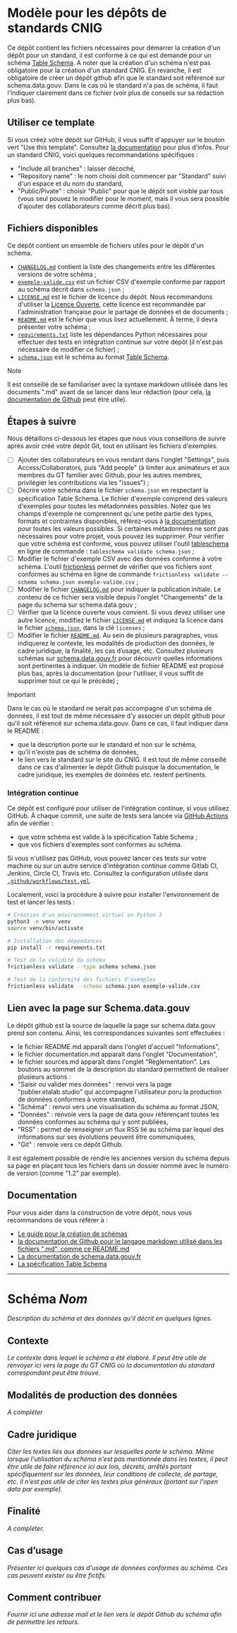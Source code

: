 # Modèle pour les dépôts de standards CNIG

Ce dépôt contient les fichiers nécessaires pour démarrer la création d'un dépôt pour un standard, il est conforme à ce qui est demandé pour un schéma [Table Schema](https://specs.frictionlessdata.io/table-schema/). A noter que la création d'un schéma n'est pas obligatoire pour la création d'un standard CNIG. En revanche, il est obligatoire de créer un dépôt github afin que le standard soit référencé sur schema.data.gouv. Dans le cas où le standard n'a pas de schéma, il faut l'indiquer clairement dans ce fichier (voir plus de conseils sur sa rédaction plus bas).

## Utiliser ce template

Si vous créez votre dépôt sur GitHub, il vous suffit d'appuyer sur le bouton vert "Use this template". Consultez [la documentation](https://docs.github.com/fr/repositories/creating-and-managing-repositories/creating-a-repository-from-a-template) pour plus d'infos. Pour un standard CNIG, voici quelques recommandations spécifiques : 
- "Include all branches" : laisser décoché,
- "Repository name" : le nom choisi doit commencer par "Standard" suivi d'un espace et du nom du standard,
- "Public/Pivate" : choisir "Public" pour que le dépôt soit visible par tous (vous seul pouvez le modifier pour le moment, mais il vous sera possible d'ajouter des collaborateurs comme décrit plus bas).

## Fichiers disponibles

Ce dépôt contient un ensemble de fichiers utiles pour le dépôt d'un schéma.

- [`CHANGELOG.md`](CHANGELOG.md) contient la liste des changements entre les différentes versions de votre schéma ;
- [`exemple-valide.csv`](exemple-valide.csv) est un fichier CSV d'exemple conforme par rapport au schéma décrit dans `schema.json`  ;
- [`LICENSE.md`](LICENSE.md) est le fichier de licence du dépôt. Nous recommandons d'utiliser la [Licence Ouverte](https://www.etalab.gouv.fr/licence-ouverte-open-licence), cette licence est recommandée par l'administration française pour le partage de données et de documents ;
- [`README.md`](README.md) est le fichier que vous lisez actuellement. À terme, il devra présenter votre schéma ;
- [`requirements.txt`](requirements.txt) liste les dépendances Python nécessaires pour effectuer des tests en intégration continue sur votre dépôt (il n'est pas nécessaire de modifier ce fichier) ;
- [`schema.json`](schema.json) est le schéma au format [Table Schema](https://specs.frictionlessdata.io/table-schema/).

> [!NOTE]
> Il est conseillé de se familiariser avec la syntaxe markdown utilisée dans les documents ".md" avant de se lancer dans leur rédaction (pour cela, [la documentation de Github](https://docs.github.com/fr/get-started/writing-on-github/getting-started-with-writing-and-formatting-on-github/basic-writing-and-formatting-syntax) peut être utile).

## Étapes à suivre

Nous détaillons ci-dessous les étapes que nous vous conseillons de suivre après avoir créé votre dépôt Git, tout en utilisant les fichiers d'exemples.

- [ ] Ajouter des collaborateurs en vous rendant dans l'onglet "Settings", puis Access/Collaborators, puis "Add people" (à limiter aux animateurs et aux membres du GT familier avec Github, pour les autres membres, privilégier les contributions via les "issues") ;
- [ ] Décrire votre schéma dans le fichier `schema.json` en respectant la spécification Table Schema. Le fichier d'exemple comprend des valeurs d'exemples pour toutes les métadonnées possibles. Notez que les champs d'exemple ne comprennent qu'une petite partie des types, formats et contraintes disponibles, référez-vous à [la documentation](https://specs.frictionlessdata.io/table-schema/#types-and-formats) pour toutes les valeurs possibles. Si certaines métadonnées ne sont pas nécessaires pour votre projet, vous pouvez les supprimer. Pour vérifier que votre schéma est conforme, vous pouvez utiliser l'outil [tableschema](https://pypi.org/project/tableschema/) en ligne de commande : `tableschema validate schema.json` ;
- [ ] Modifier le fichier d'exemple CSV avec des données conforme à votre schéma. L'outil [frictionless](https://pypi.org/project/frictionless/) permet de vérifier que vos fichiers sont conformes au schéma en ligne de commande `frictionless validate --schema schema.json exemple-valide.csv` ;
- [ ] Modifier le fichier [`CHANGELOG.md`](CHANGELOG.md) pour indiquer la publication initiale. Le contenu de ce fichier sera visible depuis l'onglet "Changements" de la page du schema sur schema.data.gouv ;
- [ ] Vérifier que la licence ouverte vous convient. Si vous devez utiliser une autre licence, modifiez le fichier [`LICENSE.md`](LICENSE.md) et indiquez la licence dans le fichier [`schema.json`](schema.json), dans la clé `licenses` ;
- [ ] Modifier le fichier [`README.md`](README.md). Au sein de plusieurs paragraphes, vous indiquerez le contexte, les modalités de production des données, le cadre juridique, la finalité, les cas d’usage, etc. Consultez plusieurs schémas sur [schema.data.gouv.fr](https://schema.data.gouv.fr) pour découvrir quelles informations sont pertinentes à indiquer. Un modèle de fichier README est proposé plus bas, après la documentation (pour l'utiliser, il vous suffit de supprimer tout ce qui le précède) ;

> [!IMPORTANT]
> Dans le cas où le standard ne serait pas accompagné d'un schéma de données, il est tout de même nécessaire d'y associer un dépôt github pour qu'il soit référencé sur schema.data.gouv. Dans ce cas, il faut indiquer dans le README :
> - que la description porte sur le standard et non sur le schéma,
> - qu'il n'existe pas de schéma de données,
> - le lien vers le standard sur le site du CNIG.
> Il est tout de même conseillé dans ce cas d'alimenter le dépôt Github puisque la documentation, le cadre juridique, les exemples de données etc. restent pertinents. 

### Intégration continue

Ce dépôt est configuré pour utiliser de l'intégration continue, si vous utilisez GitHub. À chaque commit, une suite de tests sera lancée via [GitHub Actions](https://github.com/features/actions) afin de vérifier :

- que votre schéma est valide à la spécification Table Schema ;
- que vos fichiers d'exemples sont conformes au schéma.

Si vous n'utilisez pas GitHub, vous pouvez lancer ces tests sur votre machine ou sur un autre service d'intégration continue comme Gitlab CI, Jenkins, Circle CI, Travis etc. Consultez la configuration utilisée dans [`.github/workflows/test.yml`](.github/workflows/test.yml).

Localement, voici la procédure à suivre pour installer l'environnement de test et lancer les tests :

```bash
# Création d'un environnement virtuel en Python 3
python3 -m venv venv
source venv/bin/activate

# Installation des dépendances
pip install -r requirements.txt

# Test de la validité du schéma
frictionless validate --type schema schema.json

# Test de la conformité des fichiers d'exemples
frictionless validate --schema schema.json exemple-valide.csv
```

## Lien avec la page sur Schema.data.gouv
Le dépôt github est la source de laquelle la page sur schema.data.gouv prend son contenu. Ainsi, les correspondances suivantes sont effectuées : 
- le fichier README.md apparaît dans l'onglet d'accueil "Informations",
- le fichier documentation.md apparaît dans l'onglet "Documentation",
- le fichier sources.md apparaît dans l'onglet "Règlementation". <!-- à voir si cet onglet est vraiment utile, il répète le paragraphe "Cadre juridique" -->
Les boutons au sommet de la description du standard permettent de réaliser plusieurs actions :
- "Saisir ou valider mes données" : renvoi vers la page "publier.etalab.studio" qui accompagne l'utilisateur poru la production de données conformes à votre standard, 
- "Schéma" : renvoi vers une visualisation du schéma au format JSON,
- "Données" : renvoie vers la page de data.gouv référençant toutes les données conformes au schéma qui y sont publiées,
- "RSS" : permet de renseigner un flux RSS lié au schéma par lequel des informations sur ses évolutions peuvent être communiquées,
- "Git" : renvoie vers ce dépôt Github.

Il est également possible de rendre les anciennes version du schéma depuis sa page en plaçant tous les fichiers dans un dossier nommé avec le numéro de version (comme "1.2" par exemple).


## Documentation

Pour vous aider dans la construction de votre dépôt, nous vous recommandons de vous référer à :

- [Le guide pour la création de schémas](https://guides.data.gouv.fr/guides-open-data/guide-qualite/maitriser-les-schemas-de-donnees/creer-un-schema-de-donnees)
- [la documentation de Github pour le langage markdown utilisé dans les fichiers ".md", comme ce README.md](https://docs.github.com/fr/get-started/writing-on-github/getting-started-with-writing-and-formatting-on-github/basic-writing-and-formatting-syntax)
- [La documentation de schema.data.gouv.fr](https://schema.data.gouv.fr)
- [La spécification Table Schema](https://specs.frictionlessdata.io/table-schema/)

---
<!-- Supprimer cette ligne --> 

# Schéma _Nom_ <!-- Indiquer le nom du schéma à la place de _Nom_. Le texte entre symboles "_" apparaît en italique et doit être remplacé dans ce modèle -->
_Description du schéma et des données qu'il décrit en quelques lignes._

## Contexte
_Le contexte dans lequel le schéma a été élaboré. Il peut être utile de renvoyer ici vers la page du GT CNIG où la documentation du standard correspondant peut être trouvé._

## Modalités de production des données
_A compléter_

## Cadre juridique
_Citer les textes liés aux données sur lesquelles porte le schéma. Même lorsque l'utilisation du schéma n'est pas mentionnée dans les textes, il peut être utile de faire référence ici aux lois, décrets, arrêtés portant spécifiquement sur les données, leur conditions de collecte, de partage, etc. Il n'est pas utile de citer les textes plus généraux (portant sur l'open data par exemple)._

## Finalité
_A compléter._

## Cas d’usage
_Présenter ici quelques cas d'usage de données conformes au schéma. Ces cas peuvent exister ou être fictifs._

## Comment contribuer 
_Fournir ici une adresse mail et le lien vers le dépôt Github du schéma afin de permettre les retours._
